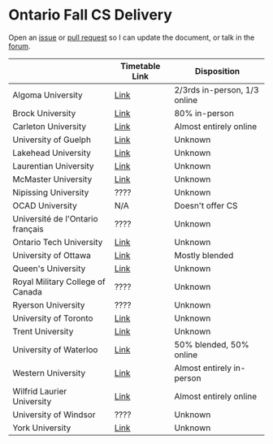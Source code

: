 # Ontario Fall CS Delivery

Open an [issue](https://github.com/jnguyen1098/ontario-fall-cs-delivery/issues/new?assignees=jnguyen1098&labels=documentation&template=edit-request.md&title=) or [pull request](https://github.com/jnguyen1098/ontario-fall-cs-delivery/pulls) so I can update the document, or talk in the [forum](https://github.com/jnguyen1098/ontario-fall-cs-delivery/discussions).

|                                  | Timetable Link                                                                                                                | Disposition                  |
|----------------------------------|-------------------------------------------------------------------------------------------------------------------------------|------------------------------|
| Algoma University                | [Link](https://algomau.ca/course-schedules/)                                                                                  | 2/3rds in-person, 1/3 online |
| Brock University                 | [Link](https://brocku.ca/guides-and-timetables/timetables/?session=fw&type=ug&level=all&program=COSC)                         | 80% in-person                |
| Carleton University              | [Link](https://central.carleton.ca/prod/bwysched.p_select_term?wsea_code=EXT)                                                 | Almost entirely online       |
| University of Guelph             | [Link](https://webadvisor.uoguelph.ca/)                                                                                       | Unknown                      |
| Lakehead University              | [Link](https://www.lakeheadu.ca/timetable)                                                                                    | Unknown                      |
| Laurentian University            | [Link](https://selfservice.laurentian.ca/Student/Courses)                                                                     | Unknown                      |
| McMaster University              | [Link](https://applicants.mcmaster.ca/psp/prepprd/EMPLOYEE/PSFT_LS/c/COMMUNITY_ACCESS.CLASS_SEARCH.GBL?)                      | Unknown                      |
| Nipissing University             | ????                                                                                                                          | Unknown                      |
| OCAD University                  | N/A                                                                                                                           | Doesn't offer CS             |
| Université de l'Ontario français | ????                                                                                                                          | Unknown                      |
| Ontario Tech University          | [Link](https://ssp.mycampus.ca/StudentRegistrationSsb/ssb/term/termSelection?mode=search&mepCode=UOIT#Search%20for%20courses) | Unknown                      |
| University of Ottawa             | [Link](https://catalogue.uottawa.ca/en/courses/)                                                                              | Mostly blended               |
| Queen's University               | [Link](http://www.queensu.ca/registrar/solus-class-schedule)                                                                  | Unknown                      |
| Royal Military College of Canada | ????                                                                                                                          | Unknown                      |
| Ryerson University               | ????                                                                                                                          | Unknown                      |
| University of Toronto            | [Link](http://timetable.iit.artsci.utoronto.ca/)                                                                              | Unknown                      |
| Trent University                 | [Link](https://www.trentu.ca/WebAdvisor/WebAdvisor)                                                                           | Unknown                      |
| University of Waterloo           | [Link](https://classes.uwaterloo.ca/under.html)                                                                               | 50% blended, 50% online      |
| Western University               | [Link](https://studentservices.uwo.ca/secure/timetables/mastertt/ttindex.cfm)                                                 | Almost entirely in-person    |
| Wilfrid Laurier University       | [Link](https://loris.wlu.ca/register/ssb/registration/registration)                                                           | Almost entirely online       |
| University of Windsor            | ????                                                                                                                          | Unknown                      |
| York University                  | [Link](https://w2prod.sis.yorku.ca/Apps/WebObjects/cdm.woa/)                                                                  | Unknown                      |
